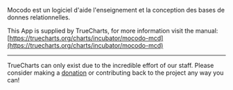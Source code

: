 Mocodo est un logiciel d'aide  l'enseignement et  la conception des bases de donnes relationnelles.

This App is supplied by TrueCharts, for more information visit the manual: [https://truecharts.org/charts/incubator/mocodo-mcd](https://truecharts.org/charts/incubator/mocodo-mcd)

---

TrueCharts can only exist due to the incredible effort of our staff.
Please consider making a [donation](https://truecharts.org/about/sponsor) or contributing back to the project any way you can!
